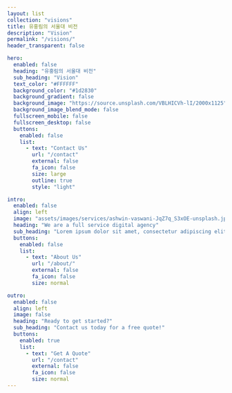 ```yaml
---
layout: list
collection: "visions"
title: 유홍림의 서울대 비전
description: "Vision"
permalink: "/visions/"
header_transparent: false

hero:
  enabled: false
  heading: "유홍림의 서울대 비전"
  sub_heading: "Vision"
  text_color: "#FFFFFF"
  background_color: "#1d2830"
  background_gradient: false
  background_image: "https://source.unsplash.com/VBLHICVh-lI/2000x1125"
  background_image_blend_mode: false
  fullscreen_mobile: false
  fullscreen_desktop: false
  buttons:
    enabled: false
    list:
      - text: "Contact Us"
        url: "/contact"
        external: false
        fa_icon: false
        size: large
        outline: true
        style: "light"

intro:
  enabled: false
  align: left
  image: "assets/images/services/ashwin-vaswani-JqZ7q_S3xOE-unsplash.jpg"
  heading: "We are a full service digital agency"
  sub_heading: "Lorem ipsum dolor sit amet, consectetur adipiscing elit. Ut eget sapien in elit semper accumsan. Pellentesque accumsan ut tortor eu varius. Sed id tincidunt massa, ut egestas orci."
  buttons:
    enabled: false
    list:
      - text: "About Us"
        url: "/about/"
        external: false
        fa_icon: false
        size: normal

outro:
  enabled: false
  align: left
  image: false
  heading: "Ready to get started?"
  sub_heading: "Contact us today for a free quote!"
  buttons:
    enabled: true
    list:
      - text: "Get A Quote"
        url: "/contact"
        external: false
        fa_icon: false
        size: normal
---
```

